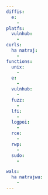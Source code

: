 ```yaml
---
diffis:
  e:
    -
platfs:
  vulnhub:
    -
curls:
  ha natraj:
    -
functions:
  unix:
    -
  e:
    -
  vulnhub:
    -
  fuzz:
    -
  lfi:
    -
  logpoi:
    -
  rce:
    -
  rwp:
    -
  sudo:
    -

wals:
  ha natrajwu:
    -
---
```

